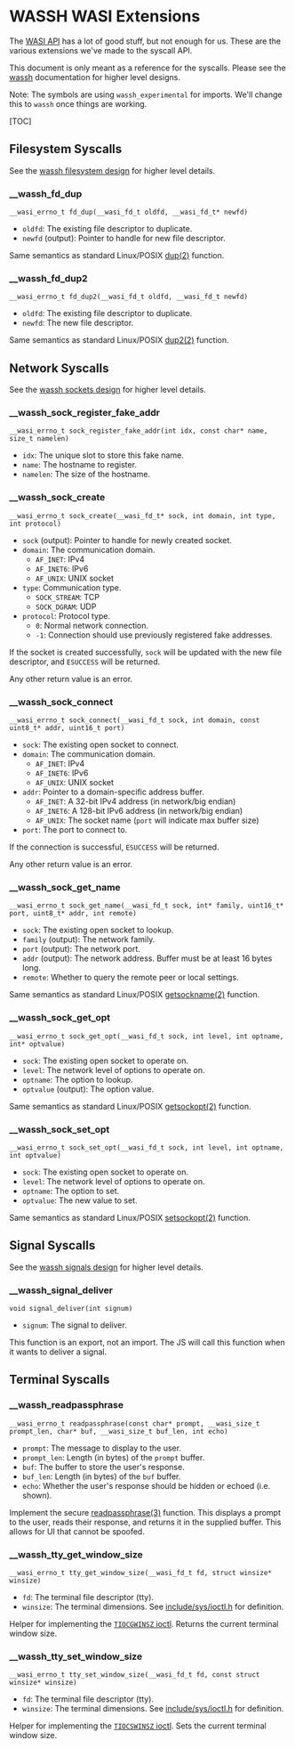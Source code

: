 # WASSH WASI Extensions

The [WASI API] has a lot of good stuff, but not enough for us.
These are the various extensions we've made to the syscall API.

This document is only meant as a reference for the syscalls.
Please see the [wassh] documentation for higher level designs.

Note: The symbols are using `wassh_experimental` for imports.
We'll change this to `wassh` once things are working.

[TOC]

## Filesystem Syscalls

See the [wassh filesystem design] for higher level details.

### __wassh_fd_dup

`__wasi_errno_t fd_dup(__wasi_fd_t oldfd, __wasi_fd_t* newfd)`

* `oldfd`: The existing file descriptor to duplicate.
* `newfd` (output): Pointer to handle for new file descriptor.

Same semantics as standard Linux/POSIX [dup(2)] function.

[dup(2)]: https://man7.org/linux/man-pages/man2/dup.2.html

### __wassh_fd_dup2

`__wasi_errno_t fd_dup2(__wasi_fd_t oldfd, __wasi_fd_t newfd)`

* `oldfd`: The existing file descriptor to duplicate.
* `newfd`: The new file descriptor.

Same semantics as standard Linux/POSIX [dup2(2)] function.

[dup2(2)]: https://man7.org/linux/man-pages/man2/dup2.2.html

## Network Syscalls

See the [wassh sockets design] for higher level details.

### __wassh_sock_register_fake_addr

`__wasi_errno_t sock_register_fake_addr(int idx, const char* name, size_t namelen)`

* `idx`: The unique slot to store this fake name.
* `name`: The hostname to register.
* `namelen`: The size of the hostname.

### __wassh_sock_create

`__wasi_errno_t sock_create(__wasi_fd_t* sock, int domain, int type, int protocol)`

* `sock` (output): Pointer to handle for newly created socket.
* `domain`: The communication domain.
  * `AF_INET`: IPv4
  * `AF_INET6`: IPv6
  * `AF_UNIX`: UNIX socket
* `type`: Communication type.
  * `SOCK_STREAM`: TCP
  * `SOCK_DGRAM`: UDP
* `protocol`: Protocol type.
  * `0`: Normal network connection.
  * `-1`: Connection should use previously registered fake addresses.

If the socket is created successfully, `sock` will be updated with the new file
descriptor, and `ESUCCESS` will be returned.

Any other return value is an error.

### __wassh_sock_connect

`__wasi_errno_t sock_connect(__wasi_fd_t sock, int domain, const uint8_t* addr, uint16_t port)`

* `sock`: The existing open socket to connect.
* `domain`: The communication domain.
  * `AF_INET`: IPv4
  * `AF_INET6`: IPv6
  * `AF_UNIX`: UNIX socket
* `addr`: Pointer to a domain-specific address buffer.
  * `AF_INET`: A 32-bit IPv4 address (in network/big endian)
  * `AF_INET6`: A 128-bit IPv6 address (in network/big endian)
  * `AF_UNIX`: The socket name (`port` will indicate max buffer size)
* `port`: The port to connect to.

If the connection is successful, `ESUCCESS` will be returned.

Any other return value is an error.

### __wassh_sock_get_name

`__wasi_errno_t sock_get_name(__wasi_fd_t sock, int* family, uint16_t* port, uint8_t* addr, int remote)`

* `sock`: The existing open socket to lookup.
* `family` (output): The network family.
* `port` (output): The network port.
* `addr` (output): The network address.  Buffer must be at least 16 bytes long.
* `remote`: Whether to query the remote peer or local settings.

Same semantics as standard Linux/POSIX [getsockname(2)] function.

[getsockname(2)]: https://man7.org/linux/man-pages/man2/getsockname.2.html

### __wassh_sock_get_opt

`__wasi_errno_t sock_get_opt(__wasi_fd_t sock, int level, int optname, int* optvalue)`

* `sock`: The existing open socket to operate on.
* `level`: The network level of options to operate on.
* `optname`: The option to lookup.
* `optvalue` (output): The option value.

Same semantics as standard Linux/POSIX [getsockopt(2)] function.

[getsockopt(2)]: https://man7.org/linux/man-pages/man2/getsockopt.2.html

### __wassh_sock_set_opt

`__wasi_errno_t sock_set_opt(__wasi_fd_t sock, int level, int optname, int optvalue)`

* `sock`: The existing open socket to operate on.
* `level`: The network level of options to operate on.
* `optname`: The option to set.
* `optvalue`: The new value to set.

Same semantics as standard Linux/POSIX [setsockopt(2)] function.

[setsockopt(2)]: https://man7.org/linux/man-pages/man2/setsockopt.2.html

## Signal Syscalls

See the [wassh signals design] for higher level details.

### __wassh_signal_deliver

`void signal_deliver(int signum)`

* `signum`: The signal to deliver.

This function is an export, not an import.  The JS will call this function when
it wants to deliver a signal.

## Terminal Syscalls

### __wassh_readpassphrase

`__wasi_errno_t readpassphrase(const char* prompt, __wasi_size_t prompt_len, char* buf, __wasi_size_t buf_len, int echo)`

* `prompt`: The message to display to the user.
* `prompt_len`: Length (in bytes) of the `prompt` buffer.
* `buf`: The buffer to store the user's response.
* `buf_len`: Length (in bytes) of the `buf` buffer.
* `echo`: Whether the user's response should be hidden or echoed (i.e. shown).

Implement the secure [readpassphrase(3)] function.  This displays a prompt to
the user, reads their response, and returns it in the supplied buffer.  This
allows for UI that cannot be spoofed.

[readpassphrase(3)]: https://www.freebsd.org/cgi/man.cgi?query=readpassphrase&sektion=3

### __wassh_tty_get_window_size

`__wasi_errno_t tty_get_window_size(__wasi_fd_t fd, struct winsize* winsize)`

* `fd`: The terminal file descriptor (tty).
* `winsize`: The terminal dimensions.  See [include/sys/ioctl.h] for definition.

Helper for implementing the
[`TIOCGWINSZ` ioctl](https://man7.org/linux/man-pages/man4/tty_ioctl.4.html).
Returns the current terminal window size.

### __wassh_tty_set_window_size

`__wasi_errno_t tty_set_window_size(__wasi_fd_t fd, const struct winsize* winsize)`

* `fd`: The terminal file descriptor (tty).
* `winsize`: The terminal dimensions.  See [include/sys/ioctl.h] for definition.

Helper for implementing the
[`TIOCSWINSZ` ioctl](https://man7.org/linux/man-pages/man4/tty_ioctl.4.html).
Sets the current terminal window size.


[include/sys/ioctl.h]: ../include/sys/ioctl.h
[WASI API]: https://github.com/WebAssembly/WASI/blob/HEAD/phases/snapshot/docs.md
[wassh]: /wassh/
[wassh filesystem design]: /wassh/docs/filesystem.md
[wassh signals design]: /wassh/docs/signals.md
[wassh sockets design]: /wassh/docs/sockets.md
